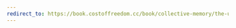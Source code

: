 ```yaml
---
redirect_to: https://book.costoffreedom.cc/book/collective-memory/the-uncommon-creativity-of-bassel-khartabil.html
---
```


